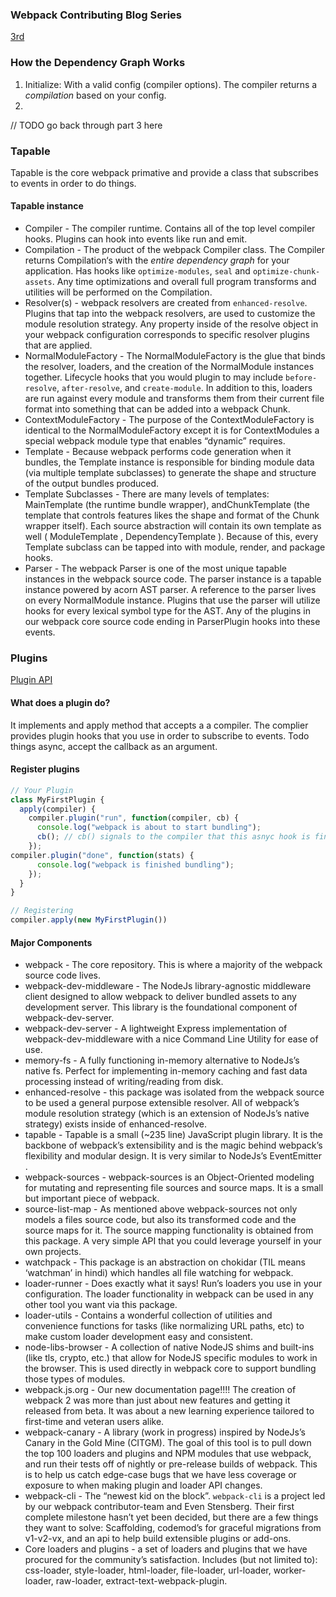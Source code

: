 ### Webpack Contributing Blog Series
[3rd](https://medium.com/webpack/the-contributors-guide-to-webpack-part-3-44cc149af02c)

### How the Dependency Graph Works
1. Initialize: With a valid config (compiler options).  The compiler returns a *compilation* based on your config.
2. 

// TODO go back through part 3 here

### Tapable

Tapable is the core webpack primative and provide a class that subscribes to events in order to do things.

#### Tapable instance

 - Compiler - The compiler runtime. Contains all of the top level compiler hooks. Plugins can hook into events like run and emit.
 - Compilation - The product of the webpack Compiler class. The Compiler returns Compilation‘s with the *entire dependency graph* for your application.  Has hooks like `optimize-modules`, `seal` and `optimize-chunk-assets`. Any time optimizations and overall full program transforms and utilities will be performed on the Compilation.
 - Resolver(s) - webpack resolvers are created from `enhanced-resolve`. Plugins that tap into the webpack resolvers, are used to customize the module resolution strategy. Any property inside of the resolve object in your webpack configuration corresponds to specific resolver plugins that are applied.
 - NormalModuleFactory - The NormalModuleFactory is the glue that binds the resolver, loaders, and the creation of the NormalModule instances together. Lifecycle hooks that you would plugin to may include `before-resolve`, `after-resolve`, and `create-module`. In addition to this, loaders are run against every module and transforms them from their current file format into something that can be added into a webpack Chunk.
 - ContextModuleFactory - The purpose of the ContextModuleFactory is identical to the NormalModuleFactory except it is for ContextModules a special webpack module type that enables “dynamic” requires.
 - Template - Because webpack performs code generation when it bundles, the Template instance is responsible for binding module data (via multiple template subclasses) to generate the shape and structure of the output bundles produced.
 - Template Subclasses - There are many levels of templates: MainTemplate (the runtime bundle wrapper), andChunkTemplate (the template that controls features likes the shape and format of the Chunk wrapper itself). Each source abstraction will contain its own template as well ( ModuleTemplate , DependencyTemplate ). Because of this, every Template subclass can be tapped into with module, render, and package hooks.
 - Parser - The webpack Parser is one of the most unique tapable instances in the webpack source code. The parser instance is a tapable instance powered by acorn AST parser. A reference to the parser lives on every NormalModule instance. Plugins that use the parser will utilize hooks for every lexical symbol type for the AST. Any of the plugins in our webpack core source code ending in ParserPlugin hooks into these events.

### Plugins

[Plugin API](https://webpack.js.org/api/plugins/)

#### What does a plugin do?

It implements and apply method that accepts a a compiler.
The complier provides plugin hooks that you use in order to subscribe to events.  Todo things async, accept the callback as an argument.

#### Register plugins

```js 
// Your Plugin
class MyFirstPlugin {
  apply(compiler) {
    compiler.plugin("run", function(compiler, cb) {
      console.log("webpack is about to start bundling");
      cb(); // cb() signals to the compiler that this asnyc hook is finished. 
    });
compiler.plugin("done", function(stats) {
      console.log("webpack is finished bundling");
    });  
  }
}

// Registering
compiler.apply(new MyFirstPlugin())
```

#### Major Components

 - webpack - The core repository. This is where a majority of the webpack source code lives.
 - webpack-dev-middleware - The NodeJs library-agnostic middleware client designed to allow webpack to deliver bundled assets to any development server. This library is the foundational component of webpack-dev-server.
 - webpack-dev-server - A lightweight Express implementation of webpack-dev-middleware with a nice Command Line Utility for ease of use.
 - memory-fs - A fully functioning in-memory alternative to NodeJs’s native fs. Perfect for implementing in-memory caching and fast data processing instead of writing/reading from disk.
 - enhanced-resolve - this package was isolated from the webpack source to be used a general purpose extensible resolver. All of webpack’s module resolution strategy (which is an extension of NodeJs’s native strategy) exists inside of enhanced-resolve.
 - tapable - Tapable is a small (~235 line) JavaScript plugin library. It is the backbone of webpack’s extensibility and is the magic behind webpack’s flexibility and modular design. It is very similar to NodeJs’s EventEmitter .
 - webpack-sources - webpack-sources is an Object-Oriented modeling for mutating and representing file sources and source maps. It is a small but important piece of webpack.
 - source-list-map - As mentioned above webpack-sources not only models a files source code, but also its transformed code and the source maps for it. The source mapping functionality is obtained from this package. A very simple API that you could leverage yourself in your own projects.
 - watchpack - This package is an abstraction on chokidar (TIL means ‘watchman’ in hindi) which handles all file watching for webpack.
 - loader-runner - Does exactly what it says! Run’s loaders you use in your configuration. The loader functionality in webpack can be used in any other tool you want via this package.
 - loader-utils - Contains a wonderful collection of utilities and convenience functions for tasks (like normalizing URL paths, etc) to make custom loader development easy and consistent.
 - node-libs-browser - A collection of native NodeJS shims and built-ins (like tls, crypto, etc.) that allow for NodeJS specific modules to work in the browser. This is used directly in webpack core to support bundling those types of modules.
 - webpack.js.org - Our new documentation page!!!! The creation of webpack 2 was more than just about new features and getting it released from beta. It was about a new learning experience tailored to first-time and veteran users alike.
 - webpack-canary - A library (work in progress) inspired by NodeJs’s Canary in the Gold Mine (CITGM). The goal of this tool is to pull down the top 100 loaders and plugins and NPM modules that use webpack, and run their tests off of nightly or pre-release builds of webpack. This is to help us catch edge-case bugs that we have less coverage or exposure to when making plugin and loader API changes.
 - webpack-cli - The “newest kid on the block”. `webpack-cli` is a project led by our webpack contributor-team and Even Stensberg. Their first complete milestone hasn’t yet been decided, but there are a few things they want to solve: Scaffolding, codemod’s for graceful migrations from v1-v2-vx, and an api to help build extensible plugins or add-ons.
 - Core loaders and plugins - a set of loaders and plugins that we have procured for the community’s satisfaction. Includes (but not limited to): css-loader, style-loader, html-loader, file-loader, url-loader, worker-loader, raw-loader, extract-text-webpack-plugin.